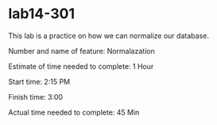 # lab14-301

This lab is a practice on how we can normalize our database.

Number and name of feature: Normalazation

Estimate of time needed to complete: 1 Hour

Start time: 2:15 PM

Finish time: 3:00

Actual time needed to complete: 45 Min
